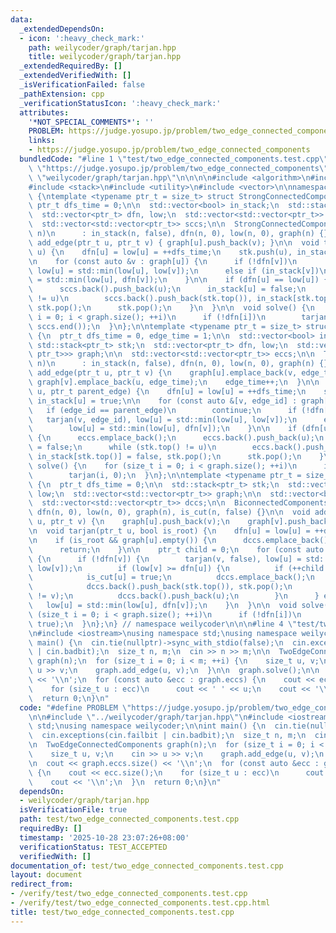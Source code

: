 ```yaml
---
data:
  _extendedDependsOn:
  - icon: ':heavy_check_mark:'
    path: weilycoder/graph/tarjan.hpp
    title: weilycoder/graph/tarjan.hpp
  _extendedRequiredBy: []
  _extendedVerifiedWith: []
  _isVerificationFailed: false
  _pathExtension: cpp
  _verificationStatusIcon: ':heavy_check_mark:'
  attributes:
    '*NOT_SPECIAL_COMMENTS*': ''
    PROBLEM: https://judge.yosupo.jp/problem/two_edge_connected_components
    links:
    - https://judge.yosupo.jp/problem/two_edge_connected_components
  bundledCode: "#line 1 \"test/two_edge_connected_components.test.cpp\"\n#define PROBLEM\
    \ \"https://judge.yosupo.jp/problem/two_edge_connected_components\"\n\n#line 1\
    \ \"weilycoder/graph/tarjan.hpp\"\n\n\n\n#include <algorithm>\n#include <cstddef>\n\
    #include <stack>\n#include <utility>\n#include <vector>\n\nnamespace weilycoder\
    \ {\ntemplate <typename ptr_t = size_t> struct StrongConnectedComponents {\n \
    \ ptr_t dfs_time = 0;\n\n  std::vector<bool> in_stack;\n  std::stack<ptr_t> stk;\n\
    \  std::vector<ptr_t> dfn, low;\n  std::vector<std::vector<ptr_t>> graph;\n\n\
    \  std::vector<std::vector<ptr_t>> sccs;\n\n  StrongConnectedComponents(ptr_t\
    \ n)\n      : in_stack(n, false), dfn(n, 0), low(n, 0), graph(n) {}\n\n  void\
    \ add_edge(ptr_t u, ptr_t v) { graph[u].push_back(v); }\n\n  void tarjan(ptr_t\
    \ u) {\n    dfn[u] = low[u] = ++dfs_time;\n    stk.push(u), in_stack[u] = true;\n\
    \n    for (const auto &v : graph[u]) {\n      if (!dfn[v])\n        tarjan(v),\
    \ low[u] = std::min(low[u], low[v]);\n      else if (in_stack[v])\n        low[u]\
    \ = std::min(low[u], dfn[v]);\n    }\n\n    if (dfn[u] == low[u]) {\n      sccs.emplace_back();\n\
    \      sccs.back().push_back(u);\n      in_stack[u] = false;\n      while (stk.top()\
    \ != u)\n        sccs.back().push_back(stk.top()), in_stack[stk.top()] = false,\
    \ stk.pop();\n      stk.pop();\n    }\n  }\n\n  void solve() {\n    for (size_t\
    \ i = 0; i < graph.size(); ++i)\n      if (!dfn[i])\n        tarjan(i);\n    std::reverse(sccs.begin(),\
    \ sccs.end());\n  }\n};\n\ntemplate <typename ptr_t = size_t> struct TwoEdgeConnectedComponents\
    \ {\n  ptr_t dfs_time = 0, edge_time = 1;\n\n  std::vector<bool> in_stack;\n \
    \ std::stack<ptr_t> stk;\n  std::vector<ptr_t> dfn, low;\n  std::vector<std::vector<std::pair<ptr_t,\
    \ ptr_t>>> graph;\n\n  std::vector<std::vector<ptr_t>> eccs;\n\n  TwoEdgeConnectedComponents(ptr_t\
    \ n)\n      : in_stack(n, false), dfn(n, 0), low(n, 0), graph(n) {}\n\n  void\
    \ add_edge(ptr_t u, ptr_t v) {\n    graph[u].emplace_back(v, edge_time);\n   \
    \ graph[v].emplace_back(u, edge_time);\n    edge_time++;\n  }\n\n  void tarjan(ptr_t\
    \ u, ptr_t parent_edge) {\n    dfn[u] = low[u] = ++dfs_time;\n    stk.push(u),\
    \ in_stack[u] = true;\n\n    for (const auto &[v, edge_id] : graph[u]) {\n   \
    \   if (edge_id == parent_edge)\n        continue;\n      if (!dfn[v])\n     \
    \   tarjan(v, edge_id), low[u] = std::min(low[u], low[v]);\n      else if (in_stack[v])\n\
    \        low[u] = std::min(low[u], dfn[v]);\n    }\n\n    if (dfn[u] == low[u])\
    \ {\n      eccs.emplace_back();\n      eccs.back().push_back(u);\n      in_stack[u]\
    \ = false;\n      while (stk.top() != u)\n        eccs.back().push_back(stk.top()),\
    \ in_stack[stk.top()] = false, stk.pop();\n      stk.pop();\n    }\n  }\n\n  void\
    \ solve() {\n    for (size_t i = 0; i < graph.size(); ++i)\n      if (!dfn[i])\n\
    \        tarjan(i, 0);\n  }\n};\n\ntemplate <typename ptr_t = size_t> struct BiconnectedComponents\
    \ {\n  ptr_t dfs_time = 0;\n\n  std::stack<ptr_t> stk;\n  std::vector<ptr_t> dfn,\
    \ low;\n  std::vector<std::vector<ptr_t>> graph;\n\n  std::vector<bool> is_cut;\n\
    \  std::vector<std::vector<ptr_t>> dccs;\n\n  BiconnectedComponents(ptr_t n) :\
    \ dfn(n, 0), low(n, 0), graph(n), is_cut(n, false) {}\n\n  void add_edge(ptr_t\
    \ u, ptr_t v) {\n    graph[u].push_back(v);\n    graph[v].push_back(u);\n  }\n\
    \n  void tarjan(ptr_t u, bool is_root) {\n    dfn[u] = low[u] = ++dfs_time, stk.push(u);\n\
    \n    if (is_root && graph[u].empty()) {\n      dccs.emplace_back();\n      dccs.back().push_back(u);\n\
    \      return;\n    }\n\n    ptr_t child = 0;\n    for (const auto &v : graph[u])\
    \ {\n      if (!dfn[v]) {\n        tarjan(v, false), low[u] = std::min(low[u],\
    \ low[v]);\n        if (low[v] >= dfn[u]) {\n          if (++child > 1 || !is_root)\n\
    \            is_cut[u] = true;\n          dccs.emplace_back();\n          do\n\
    \            dccs.back().push_back(stk.top()), stk.pop();\n          while (dccs.back().back()\
    \ != v);\n          dccs.back().push_back(u);\n        }\n      } else\n     \
    \   low[u] = std::min(low[u], dfn[v]);\n    }\n  }\n\n  void solve() {\n    for\
    \ (size_t i = 0; i < graph.size(); ++i)\n      if (!dfn[i])\n        tarjan(i,\
    \ true);\n  }\n};\n} // namespace weilycoder\n\n\n#line 4 \"test/two_edge_connected_components.test.cpp\"\
    \n#include <iostream>\nusing namespace std;\nusing namespace weilycoder;\n\nint\
    \ main() {\n  cin.tie(nullptr)->sync_with_stdio(false);\n  cin.exceptions(cin.failbit\
    \ | cin.badbit);\n  size_t n, m;\n  cin >> n >> m;\n\n  TwoEdgeConnectedComponents\
    \ graph(n);\n  for (size_t i = 0; i < m; ++i) {\n    size_t u, v;\n    cin >>\
    \ u >> v;\n    graph.add_edge(u, v);\n  }\n\n  graph.solve();\n\n  cout << graph.eccs.size()\
    \ << '\\n';\n  for (const auto &ecc : graph.eccs) {\n    cout << ecc.size();\n\
    \    for (size_t u : ecc)\n      cout << ' ' << u;\n    cout << '\\n';\n  }\n\
    \  return 0;\n}\n"
  code: "#define PROBLEM \"https://judge.yosupo.jp/problem/two_edge_connected_components\"\
    \n\n#include \"../weilycoder/graph/tarjan.hpp\"\n#include <iostream>\nusing namespace\
    \ std;\nusing namespace weilycoder;\n\nint main() {\n  cin.tie(nullptr)->sync_with_stdio(false);\n\
    \  cin.exceptions(cin.failbit | cin.badbit);\n  size_t n, m;\n  cin >> n >> m;\n\
    \n  TwoEdgeConnectedComponents graph(n);\n  for (size_t i = 0; i < m; ++i) {\n\
    \    size_t u, v;\n    cin >> u >> v;\n    graph.add_edge(u, v);\n  }\n\n  graph.solve();\n\
    \n  cout << graph.eccs.size() << '\\n';\n  for (const auto &ecc : graph.eccs)\
    \ {\n    cout << ecc.size();\n    for (size_t u : ecc)\n      cout << ' ' << u;\n\
    \    cout << '\\n';\n  }\n  return 0;\n}\n"
  dependsOn:
  - weilycoder/graph/tarjan.hpp
  isVerificationFile: true
  path: test/two_edge_connected_components.test.cpp
  requiredBy: []
  timestamp: '2025-10-28 23:07:26+08:00'
  verificationStatus: TEST_ACCEPTED
  verifiedWith: []
documentation_of: test/two_edge_connected_components.test.cpp
layout: document
redirect_from:
- /verify/test/two_edge_connected_components.test.cpp
- /verify/test/two_edge_connected_components.test.cpp.html
title: test/two_edge_connected_components.test.cpp
---
```

